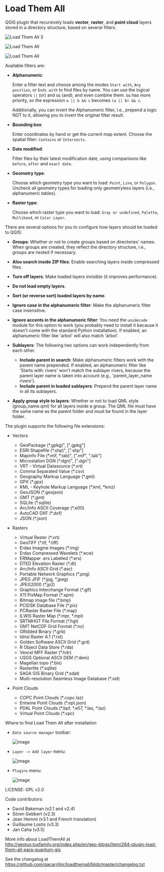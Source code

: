 # Load Them All

QGIS plugin that recursively loads **vector**, **raster**, and **point cloud** layers stored in a directory structure, based on several filters.

![Load Them All 3][2]

![Load Them All][1]

![Load Them All][3]



Available filters are:

* **Alphanumeric**:

  Enter a filter text and choose among the modes `Start with`, `Any position`, or `Ends with` to find files by name.
  You can use the logical operators `||` (or) and `&&` (and), and even combine them. `&&` has more priority, so the expression `a || b && c` becomes `(a || b) && c`.
  
  Additionally, you can invert the Alphanumeric filter, i.e., prepend a logic NOT to it, allowing you to invert the original filter result.

* **Bounding box**:

  Enter coordinates by hand or get the current map extent. Choose the spatial filter: `Contains` or `Intersects`.

* **Date modified**:

  Filter files by their latest modification date, using comparisons like `before`, `after` and `exact date`.

* **Geometry type**:

  Choose which geometry type you want to load: `Point`, `Line`, or `Polygon`. Uncheck all geometry types for loading only geometryless layers (i.e., alphanumeric tables).

* **Raster type**:

  Choose which raster type you want to load: `Gray or undefined`, `Palette`, `Multiband`, or `Color Layer`.



There are several options for you to configure how layers should be loaded to QGIS:

* **Groups**: Whether or not to create groups based on directories' names. When groups are created, they reflect the directory structure, i.e., groups are nested if necessary.

* **Also search inside ZIP files**: Enable searching layers inside compressed files.

* **Turn off layers**: Make loaded layers invisible (it improves performance).

* **Do not load empty layers**.

* **Sort (or reverse sort) loaded layers by name**.

* **Ignore case in the alphanumeric filter**: Make the alphanumeric filter case insensitive.

* **Ignore accents in the alphanumeric filter**: You need the `unidecode` module for this option to work (you probably need to install it because it doesn't come with the standard Python installation). If enabled, an alphanumeric filter like 'arbol' will also match 'árbol'.

* **Sublayers**:
  The following two options can work independently from each other.
  * **Include parent in search**: Make alphanumeric filters work with the parent name prepended. If enabled,  an alphanumeric filter like 'Starts with: rivers' won't match the sublayer rivers, because the parent layer name is taken into account (e.g., 'parent_layer_name rivers').
  * **Include parent in loaded sublayers**: Prepend the parent layer name in all its sublayers. 

* **Apply group style to layers**: Whether or not to load QML style (group_name.qml) for all layers inside a group. The QML file must have the same name as the parent folder and must be found in the layer folder.

The plugin supports the following file extensions:
* Vectors
  * GeoPackage (*.gpkg)", [".gpkg"]
  * ESRI Shapefile (*.shp)", [".shp"]
  * Mapinfo File (*.mif, *.tab)", [".mif", ".tab"]
  * Microstation DGN (*.dgn)", [".dgn"]
  * VRT - Virtual Datasource (*.vrt)
  * Comma Separated Value (*.csv)
  * Geography Markup Language (*.gml)
  * GPX (*.gpx)
  * KML - Keyhole Markup Language (*.kml, *kmz)
  * GeoJSON (*.geojson)
  * GMT (*.gmt)
  * SQLite (*.sqlite)
  * Arc/Info ASCII Coverage (*.e00)
  * AutoCAD DXF (*.dxf)
  * JSON (*.json)


* Rasters
  * Virtual Raster (*.vrt)
  * GeoTIFF (*.tif, *.tiff)
  * Erdas Imagine Images (*.img)
  * Erdas Compressed Wavelets (*.ecw)
  * ERMapper .ers Labelled (*.ers)
  * DTED Elevation Raster (*.dt)
  * Arc/Info ASCII Grid (*.asc)
  * Portable Network Graphics (*.png)
  * JPEG JFIF (*.jpg, *.jpeg)
  * JPEG2000 (*.jp2)
  * Graphics Interchange Format (*.gif)
  * X11 PixMap Format (*.xpm)
  * Bitmap image file (*.bmp)
  * PCIDSK Database File (*.pix)
  * PCRaster Raster File (*.map)
  * ILWIS Raster Map (*.mpr, *.mpl)
  * SRTMHGT File Format (*.hgt)
  * GMT NetCDF Grid Format (*.nc)
  * GRIdded Binary (*.grb)
  * Idrisi Raster A.1 (*.rst)
  * Golden Software ASCII Grid (*.grd)
  * R Object Data Store (*.rda)
  * Vexcel MFF Raster (*.hdr)
  * USGS Optional ASCII DEM (*.dem)
  * Magellan topo (*.blx)
  * Rasterlite (*.sqlite)
  * SAGA GIS Binary Grid (*.sdat)
  * Multi-resolution Seamless Image Database (*.sid)


* Point Clouds
  * COPC Point Clouds (*.copc.laz)
  * Entwine Point Clouds (*.ept.json)
  * PDAL Point Clouds (*.bpf, *.e57, *.las, *.laz)
  * Virtual Point Clouds (*.vpc)

Where to find Load Them All after installation

 + `Data source manager` toolbar:

    ![image](https://user-images.githubusercontent.com/652785/157999846-5e355b84-d4c7-4005-b347-393f2ac3a338.png)

 + `Layer -> Add layer` menu:

    ![image](https://user-images.githubusercontent.com/652785/157999893-31261a30-2c16-4c66-a7ea-de61ae79d6bd.png)

 + `Plugins` menu:

    ![image](https://user-images.githubusercontent.com/652785/157999941-b25b70ec-aa65-4631-8d87-91ecece7f460.png)




LICENSE: GPL v2.0

Code contributors:
* David Bakeman (v2.1 and v2.4)
* Sören Gebbert (v2.3)
* Jean Hemmi (v3.1 and French translation)
* Guillaume Lostis (v3.3)
* Jan Caha (v3.5)

More info about LoadThemAll at http://geotux.tuxfamily.org/index.php/en/geo-blogs/item/264-plugin-load-them-all-para-quantum-gis

See the changelog at https://github.com/gacarrillor/loadthemall/blob/master/changelog.txt


[1]: http://downloads.tuxfamily.org/tuxgis/geoblogs/plugin_LoadThemAll/imgs/LoadThemAll_v2_4.png
[2]: http://downloads.tuxfamily.org/tuxgis/geoblogs/plugin_LoadThemAll/imgs/load_them_all_v3_0.gif
[3]: http://downloads.tuxfamily.org/tuxgis/geoblogs/plugin_LoadThemAll/imgs/LoadThemAll_ApplyGroupStyles.gif
